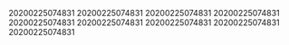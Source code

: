 20200225074831
20200225074831
20200225074831
20200225074831
20200225074831
20200225074831
20200225074831
20200225074831
20200225074831

